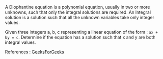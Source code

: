A Diophantine equation is a polynomial equation, usually in two or more unknowns, such that only the integral solutions are required. An Integral solution is a solution such that all the unknown variables take only integer values.

Given three integers a, b, c representing a linear equation of the form : `ax + by = c`. Determine if the equation has a solution such that x and y are both integral values.

References : [GeeksForGeeks](https://www.geeksforgeeks.org/linear-diophantine-equations/)
